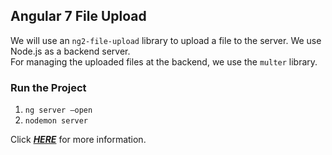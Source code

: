 ## Angular 7 File Upload 
We will use an `ng2-file-upload` library to upload a file to the server. We use Node.js as a backend server.  
For managing the uploaded files at the backend, we use the `multer` library.

### Run the Project
1. `ng server –open`
2. `nodemon server`


Click **_[HERE](https://appdividend.com/2018/05/25/angular-6-file-upload-tutorial/#Step_6_Create_Nodejs_backend)_** for more information.
